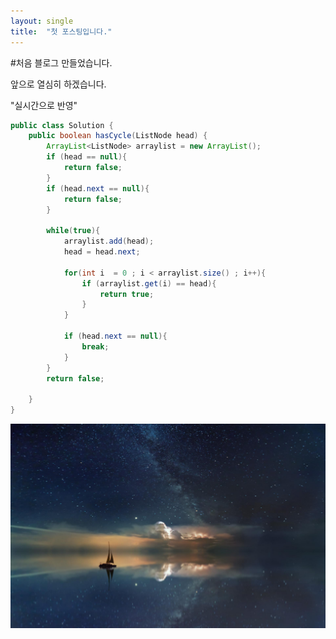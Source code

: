 ```yaml
---
layout: single
title:  "첫 포스팅입니다."
---
```


#처음 블로그 만들었습니다.

앞으로 열심히 하겠습니다. 

"실시간으로 반영"

```java
public class Solution {
    public boolean hasCycle(ListNode head) {
        ArrayList<ListNode> arraylist = new ArrayList();
        if (head == null){
            return false;
        }
        if (head.next == null){
            return false;
        }
        
        while(true){
            arraylist.add(head);
            head = head.next;
            
            for(int i  = 0 ; i < arraylist.size() ; i++){
                if (arraylist.get(i) == head){
                    return true;
                }
            }
            
            if (head.next == null){
                break;
            }
        }
        return false;
        
    }
}
```
![hd-wallpaper-gfb9085b40_1920](../images/2022-09-10-first/hd-wallpaper-gfb9085b40_1920.jpg)

